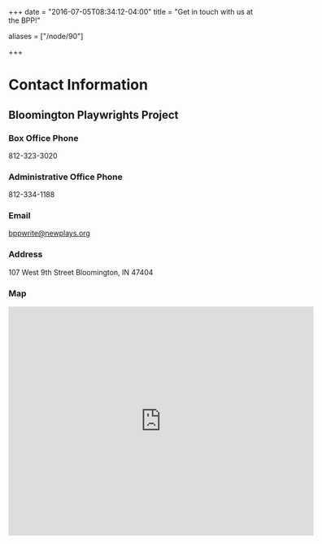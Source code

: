 +++
date = "2016-07-05T08:34:12-04:00"
title = "Get in touch with us at the BPP!"

aliases = ["/node/90"]

+++

# Contact Information

## Bloomington Playwrights Project

### Box Office Phone

812-323-3020

### Administrative Office Phone

812-334-1188

### Email

bppwrite@newplays.org

### Address

107 West 9th Street
Bloomington, IN 47404

### Map

<div class="google-map">
  <iframe src="https://www.google.com/maps/embed?pb=!1m18!1m12!1m3!1d3093.192070367995!2d-86.53619658464157!3d39.17035407952936!2m3!1f0!2f0!3f0!3m2!1i1024!2i768!4f13.1!3m3!1m2!1s0x0%3A0x701ea1b47eebba43!2sBloomington+Playwrights+Project!5e0!3m2!1sen!2sus!4v1467722494361" width="600" height="450" frameborder="0" style="border:0" allowfullscreen></iframe>
</div>
